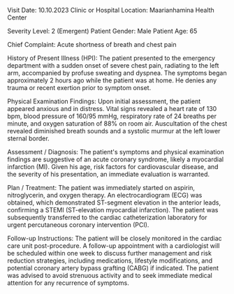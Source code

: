  Visit Date: 10.10.2023
Clinic or Hospital Location: Maarianhamina Health Center

Severity Level: 2 (Emergent)
Patient Gender: Male
Patient Age: 65

Chief Complaint:
Acute shortness of breath and chest pain

History of Present Illness (HPI):
The patient presented to the emergency department with a sudden onset of severe chest pain, radiating to the left arm, accompanied by profuse sweating and dyspnea. The symptoms began approximately 2 hours ago while the patient was at home. He denies any trauma or recent exertion prior to symptom onset.

Physical Examination Findings:
Upon initial assessment, the patient appeared anxious and in distress. Vital signs revealed a heart rate of 130 bpm, blood pressure of 160/95 mmHg, respiratory rate of 24 breaths per minute, and oxygen saturation of 88% on room air. Auscultation of the chest revealed diminished breath sounds and a systolic murmur at the left lower sternal border.

Assessment / Diagnosis:
The patient's symptoms and physical examination findings are suggestive of an acute coronary syndrome, likely a myocardial infarction (MI). Given his age, risk factors for cardiovascular disease, and the severity of his presentation, an immediate evaluation is warranted.

Plan / Treatment:
The patient was immediately started on aspirin, nitroglycerin, and oxygen therapy. An electrocardiogram (ECG) was obtained, which demonstrated ST-segment elevation in the anterior leads, confirming a STEMI (ST-elevation myocardial infarction). The patient was subsequently transferred to the cardiac catheterization laboratory for urgent percutaneous coronary intervention (PCI).

Follow-up Instructions:
The patient will be closely monitored in the cardiac care unit post-procedure. A follow-up appointment with a cardiologist will be scheduled within one week to discuss further management and risk reduction strategies, including medications, lifestyle modifications, and potential coronary artery bypass grafting (CABG) if indicated. The patient was advised to avoid strenuous activity and to seek immediate medical attention for any recurrence of symptoms.
